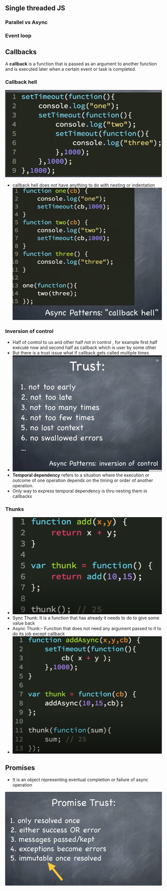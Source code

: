 ## Single threaded JS

### Parallel vs Async 
### Event loop

## Callbacks
A **callback** is a function that is passed as an argument to another function and is executed later when a certain event or task is completed.

### Callback hell
![](../statics/Pasted%20image%2020250313212716.png)
- callback hell does not have anything to do with nesting or indentation
![](../statics/Pasted%20image%2020250313212853.png)
### Inversion of control
- Half of control to us and other half not in control , for example first half execute now and second half as callback  which is user by some other
- But there is a trust issue what if callback gets called multiple times 
- ![](../statics/Pasted%20image%2020250314081224.png)
- **Temporal dependency** refers to a situation where the execution or outcome of one operation depends on the timing or order of another operation.
- Only way to express temporal dependency is thru nesting them in callbacks

### Thunks 
- ![](../statics/Pasted%20image%2020250314121118.png)
- Sync Thunk: It is a function that has already it needs to do to give some value back
- Async Thunk:- Function that does not need any argument passed to it to do its job except callback
- ![](../statics/Pasted%20image%2020250314121055.png)


## Promises
- It is an object representing eventual completion or failure of async operation

![](../statics/Pasted%20image%2020250315090124.png)
